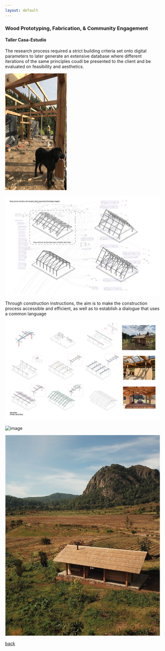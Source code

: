 ```yaml
---
layout: default
---
```


### Wood Prototyping, Fabrication, & Community Engagement
#### Taller Casa-Estudio 

The research process required a strict building criteria set onto digital parameters to later generate an extensive database where different iterations of the same principles coudl be presented to the client and be evaluated on feasibility and aesthetics.

<img src="assets/img/casa-estudio/IMG_8753.jpeg" alt="Alt Text" width="200" height="380">

![image](assets/img/casa-estudio/240925_PF_MADE_1.jpg)

Through construction instructions, the aim is to make the construction process accessible and efficient, as well as to establish a dialogue that uses a common language

![image](assets/img/casa-estudio/240925_PF_MADE.jpg)

![image](assets/img/casa-estudio/IMG_8767.jpeg.jpg)

![image](assets/img/casa-estudio/240925_PF_MADE7.jpg)

[back](./)
